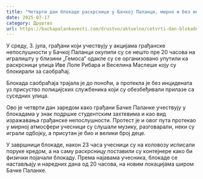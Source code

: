 ```yaml
---
title: "Четврти дан блокаде раскрснице у Бачкој Паланци, мирно и без инцидената"
date: 2025-07-17
category: Друштво
url: https://backapalankavesti.com/drustvo/aktuelno/cetvrti-dan-blokade-raskrsnice-u-backoj-palanci-mirno-i-bez-incidenata/
---
```


У среду, 3. јула, грађани који учествују у акцијама грађанске непослушности у Бачкој Паланци окупили су се нешто пре 20 часова на игралишту у близини „Гемосa“ одакле су се организовано упутили ка раскрсници улица Иве Лоле Рибара и Веселина Маслеше коју су блокирали за саобраћај.

Блокада саобраћаја трајала је до поноћи, а протекла је без инцидената уз присуство полицијских службеника који су обезбеђивали прилазе са суседних улица.

Ово је четврти дан заредом како грађани Бачке Паланке учествују у блокадама у знак подршке студентским захтевима и као вид изражавања грађанске непослушности. Протест је и овог пута протекао у мирној атмосфери учесници су слушали музику, разговарали, неки су играли одбојку, а присутан је био и велики број деце.

У завршници блокаде, након 23 часа учесници су на коловозу исписали поруке кредом, а на саму раскрсницу поставили су контејнере како би физички појачали блокаду. Према најавама учесника, блокаде се настављају и наредних дана од 20 часова, на новим локацијама широм Бачке Паланке.

